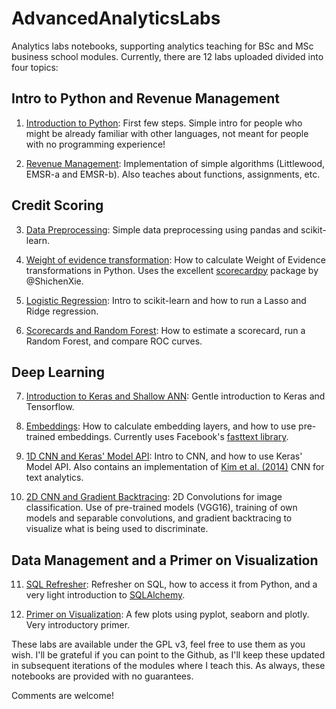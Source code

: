 # AdvancedAnalyticsLabs
Analytics labs notebooks, supporting analytics teaching for BSc and MSc business school modules. Currently, there are 12 labs  uploaded divided into four topics:

## Intro to Python and Revenue Management

1. [Introduction to Python](notebooks/python/Lab_1_Introduction_to_Python.ipynb): First few steps. Simple intro for people who might be already familiar with other languages, not meant for people with no programming experience!

2. [Revenue Management](notebooks/python/Lab_2_Revenue_Management.ipynb): Implementation of simple algorithms (Littlewood, EMSR-a and EMSR-b). Also teaches about functions, assignments, etc.

## Credit Scoring

3. [Data Preprocessing](notebooks/python/Lab_3_Preprocessing.ipynb): Simple data preprocessing using pandas and scikit-learn.

4. [Weight of evidence transformation](notebooks/python/Lab_4_WoE.ipynb): How to calculate Weight of Evidence transformations in Python. Uses the excellent [scorecardpy](https://github.com/ShichenXie/scorecardpy) package by @ShichenXie.

5. [Logistic Regression](notebooks/python/Lab_5_Logistic_Regression.ipynb): Intro to scikit-learn and how to run a Lasso and Ridge regression.

6. [Scorecards and Random Forest](notebooks/python/Lab_6_Scorecards_and_Ensembles.ipynb): How to estimate a scorecard, run a Random Forest, and compare ROC curves.

## Deep Learning

7. [Introduction to Keras and Shallow ANN](notebooks/python/Lab_7_Keras_and_Shallow_Neural_Networks.ipynb): Gentle introduction to Keras and Tensorflow.

8. [Embeddings](notebooks/python/Lab_8_Embeddings.ipynb): How to calculate embedding layers, and how to use pre-trained embeddings. Currently uses Facebook's [fasttext library](https://fasttext.cc/).

9. [1D CNN and Keras' Model API](notebooks/python/Lab_9_ConvNets_for_Text_Analytics.ipynb): Intro to CNN, and how to use Keras' Model API. Also contains an implementation of [Kim et al. (2014)](https://arxiv.org/abs/1408.5882) CNN for text analytics.

10. [2D CNN and Gradient Backtracing](notebooks/python/Lab_10_2D_Convolutions.ipynb): 2D Convolutions for image classification. Use of pre-trained models (VGG16), training of own models and separable convolutions, and gradient backtracing to visualize what is being used to discriminate.

## Data Management and a Primer on Visualization

11. [SQL Refresher](notebooks/python/Lab_11_SQL_Connections.ipynb): Refresher on SQL, how to access it from Python, and a very light introduction to [SQLAlchemy](https://www.sqlalchemy.org/).

12. [Primer on Visualization](notebooks/python/Lab_12_Visualization_Primer.ipynb): A few plots using pyplot, seaborn and plotly. Very introductory primer.


These labs are available under the GPL v3, feel free to use them as you wish. I'll be grateful if you can point to the Github, as I'll keep these updated in subsequent iterations of the modules where I teach this. As always, these notebooks are provided with no guarantees.

Comments are welcome!
